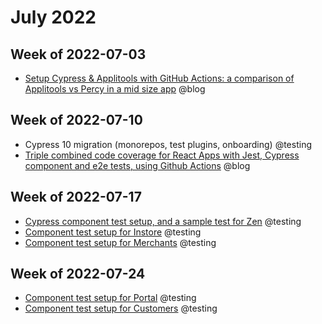 # July 2022

## Week of 2022-07-03

- [Setup Cypress & Applitools with GitHub Actions: a comparison of Applitools vs Percy in a mid size app](https://dev.to/muratkeremozcan/setup-cypress-applitools-with-github-actions-a-comparison-of-applitools-vs-percy-in-a-mid-size-app-43ij) @blog

## Week of 2022-07-10

- Cypress 10 migration (monorepos, test plugins, onboarding) @testing
- [Triple combined code coverage for React Apps with Jest, Cypress component and e2e tests, using Github Actions](https://dev.to/muratkeremozcan/triple-combined-code-coverage-for-react-apps-with-jest-cypress-component-and-e2e-tests-using-github-actions-1icc) @blog

## Week of 2022-07-17

- [Cypress component test setup, and a sample test for Zen](https://github.com/helloextend/client/pull/4463) @testing
- [Component test setup for Instore](https://github.com/helloextend/client/pull/4490) @testing
- [Component test setup for Merchants](https://github.com/helloextend/client/pull/4493) @testing

## Week of 2022-07-24

- [Component test setup for Portal](https://github.com/helloextend/client/pull/4507) @testing
- [Component test setup for Customers](https://github.com/helloextend/client/pull/4520) @testing
